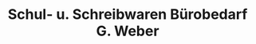 ---
title: "Schul- u. Schreibwaren Bürobedarf G. Weber"
url: /berlin/schul-u-schreibwaren-buerobedarf-g-weber/
shop: Schreibwaren
---